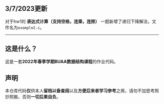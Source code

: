 ## 3/7/2023更新
对于hw1的 **表达式计算（支持空格，连乘，连除）** 一题新增了递归下降解法，文件名为`example2.c`。

***
## 这是什么？
这是一套**2022年春季学期BUAA数据结构课程**的作业代码。

## 声明
本仓库代码**仅**供本人**留档以备查阅**以及**方便后来者学习参考**之用，请勿不加思考照抄照搬，否则**一切后果自负**。
